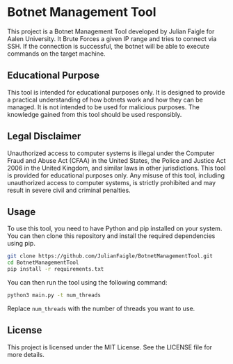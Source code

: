 # Botnet Management Tool

This project is a Botnet Management Tool developed by Julian Faigle for Aalen University.
It Brute Forces a given IP range and tries to connect via SSH. If the connection is successful, the botnet will be able to execute commands on the target machine.

## Educational Purpose

This tool is intended for educational purposes only. It is designed to provide a practical understanding of how botnets work and how they can be managed. It is not intended to be used for malicious purposes. The knowledge gained from this tool should be used responsibly.

## Legal Disclaimer

Unauthorized access to computer systems is illegal under the Computer Fraud and Abuse Act (CFAA) in the United States, the Police and Justice Act 2006 in the United Kingdom, and similar laws in other jurisdictions. This tool is provided for educational purposes only. Any misuse of this tool, including unauthorized access to computer systems, is strictly prohibited and may result in severe civil and criminal penalties.

## Usage

To use this tool, you need to have Python and pip installed on your system. You can then clone this repository and install the required dependencies using pip.

```bash
git clone https://github.com/JulianFaigle/BotnetManagementTool.git
cd BotnetManagementTool
pip install -r requirements.txt
```

You can then run the tool using the following command:

```bash
python3 main.py -t num_threads
```

Replace `num_threads` with the number of threads you want to use.



## License

This project is licensed under the MIT License. See the LICENSE file for more details.
